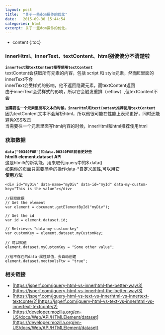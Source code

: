 ```yaml
---
layout: post
title:  "关于一些dom操作的优化"
date:   2015-09-30 15:44:54
categories: html
excerpt: 关于一些dom操作的优化。
---
```


* content
{:toc}


### innerHtml、innerText、textContent、html别傻傻分不清楚啦  

**`innerText和textContent推荐使用textContent`**  
textContent会获取所有元素的内容，包括 script 和 style元素，然而IE里面的innerText不会  
innerText会受样式的影响，他不返回隐藏元素，而textContent返回  
由于innerText会受样式的影响，所以它会触发重排（reflow）,但textContent不会  


**`当需要往一个元素里面写文本的时候，innerHtml和textContent推荐使用textContent`**  
因为textContent文本不会解析html，所以他很可能在性能上表现更好，同时还能避免XSS攻击  
当需要往一个元素里面写html内容的时候，innerHtml和html推荐使用html  


### 获取数据  
**`data["00340F0R"]和data.00340F0R前者更好些`**  
**html5 element.dataset API**  
这是html5的新功能，用来取代jquery中的$.data()  
如果你的页面只需要简单的操作data-*自定义属性,可以用它  
**使用方法**  

    <div id="myDiv" data-name="myDiv" data-id="myId" data-my-custom-key="This is the value"></div>  

    //获取数据
    // Get the element
    var element = document.getElementById("myDiv");

    // Get the id
    var id = element.dataset.id;
    
    // Retrieves "data-my-custom-key"
    var customKey = element.dataset.myCustomKey;
    
    // 可以赋值
    element.dataset.myCustomKey = "Some other value";
    
    //给不存在的data-属性赋值，会自动创建
    element.dataset.mootoolsFtw = "true";   

### 相关链接  
* [https://jsperf.com/jquery-html-vs-innerhtml-the-better-way/3](https://jsperf.com/jquery-html-vs-innerhtml-the-better-way/3)
* [https://jsperf.com/jquery-html-vs-text-vs-innerhtml-vs-innertext-textconte/2](https://jsperf.com/jquery-html-vs-text-vs-innerhtml-vs-innertext-textconte/2)
* [https://developer.mozilla.org/en-US/docs/Web/API/HTMLElement/dataset](https://developer.mozilla.org/en-US/docs/Web/API/HTMLElement/dataset)

